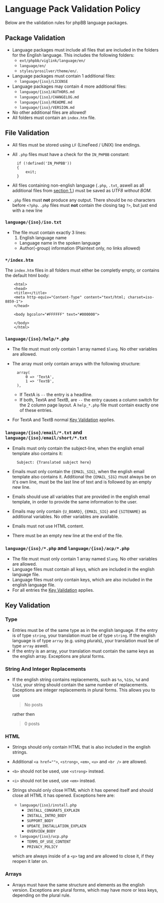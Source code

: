 # Language Pack Validation Policy

Below are the validation rules for phpBB language packages.

## Package Validation
* Language packages must include all files that are included in the folders for the English language. This includes the following folders:
	+ `ext/phpbb/viglink/language/en/`
	+ `language/en/`
	+ `styles/prosilver/theme/en/`.
* Language packages must contain 1 additional files:
	+ `language/{iso}/LICENSE`
* Language packages may contain 4 more additional files: 
	+ `language/{iso}/AUTHORS.md`
	+ `language/{iso}/CHANGELOG.md`
	+ `language/{iso}/README.md`
	+ `language/{iso}/VERSION.md`
* No other additional files are allowed!
* All folders must contain an `index.htm` file.		

## File Validation
* All files must be stored using `LF` (LineFeed / UNIX) line endings.
* All `.php` files must have a check for the `IN_PHPBB` constant: 

		if (!defined('IN_PHPBB'))
		{
			exit;
		}
* All files containing non-english language (`.php`, `.txt`, aswell as all additional files from [section 1.](#package-validation "Package Validation")) must be saved as *UTF8 without BOM*.
* `.php` files must **not** produce any output. There should be no characters before `<?php`.
`.php` files must **not** contain the closing tag `?>`, but just end with a new line

### `language/{iso}/iso.txt`
* The file must contain exactly 3 lines:
	1. English language name
	+ Language name in the spoken language
	+ Author(-group) information (Plaintext only, no links allowed)

### `*/index.htm`
The `index.htm` files in all folders must either be completly empty, or contains the default html body:

		<html>
		<head>
		<title></title>
		<meta http-equiv="Content-Type" content="text/html; charset=iso-8859-1">
		</head>
		
		<body bgcolor="#FFFFFF" text="#000000">
		
		</body>
		</html>
		
### `language/{iso}/help/*.php`
* The file must must only contain 1 array named `$lang`. No other variables are allowed.
* The array must only contain arrays with the following structure:

		array(
			0 => 'TextA',
			1 => 'TextB',
		),

	+ If TextA is `--` the entry is a headline.
	+ If both, TextA and TextB, are `--` the entry causes a column switch for the 2 column page layout. A `help_*.php` file must contain exactly one of these entries.
* For TextA and TextB normal [Key Validation](#key-validation) applies.
		
### `language/{iso}/email/*.txt` and `language/{iso}/email/short/*.txt`
* Emails must only contain the subject-line, when the english email template also contains it:

		Subject: {Translated subject here}
* Emails must only contain the `{EMAIL_SIG}`, when the english email template also contains it. Additional the `{EMAIL_SIG}` must always be on it's own line, must be the last line of text and is followed by an empty new line.
* Emails should use all variables that are provided in the english email template, in order to provide the same information to the user.
* Emails may only contain `{U_BOARD}`, `{EMAIL_SIG}` and `{SITENAME}` as additional variables. No other variables are available.
* Emails must not use HTML content.
* There must be an empty new line at the end of the file.
		
### `language/{iso}/*.php` and  `language/{iso}/acp/*.php`
* The file must must only contain 1 array named `$lang`. No other variables are allowed.
* Language files must contain all keys, which are included in the english language file.
* Language files must only contain keys, which are also included in the english language file.
* For all entries the [Key Validation](#key-validation) applies.
	

## Key Validation

### Type
* Entries must be of the same type as in the english language. If the entry is of type `string`, your translation must be of type `string`. If the english language is of type `array` (e.g. using plurals), your translation must be of type `array` aswell.
* If the entry is an array, your translation must contain the same keys as the english array. Exceptions are plural forms.

### String And Integer Replacements
* If the english string contains replacements, such as `%s`, `%1$s`, `%d` and `%1$d`, your string should contain the same number of replacements. Exceptions are integer replacements in plural forms. This allows you to use 
	> No posts

	rather then
	> 0 posts

### HTML
* Strings should only contain HTML that is also included in the english strings.
* Additional `<a href="">`, `<strong>`, `<em>`, `<u>` and `<br />` are allowed.
* `<b>` should not be used, use `<strong>` instead.
* `<i>` should not be used, use `<em>` instead.
* Strings should only close HTML which it has opened itself and should close all HTML it has opened. Exceptions here are:
	+ `language/{iso}/install.php`
		* `INSTALL_CONGRATS_EXPLAIN`
		* `INSTALL_INTRO_BODY`
		* `SUPPORT_BODY`
		* `UPDATE_INSTALLATION_EXPLAIN`
		* `OVERVIEW_BODY`
	+ `language/{iso}/ucp.php`
		* `TERMS_OF_USE_CONTENT`
		* `PRIVACY_POLICY`

	which are always inside of a `<p>` tag and are allowed to close it, if they reopen it later on.

### Arrays
* Arrays must have the same structure and elements as the english version. Exceptions are plural forms, which may have more or less keys, depending on the plural rule.